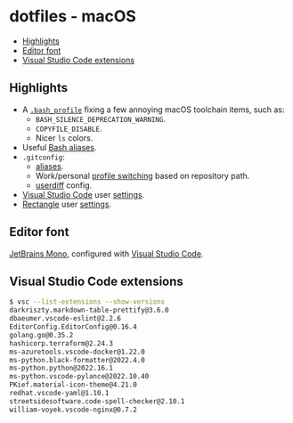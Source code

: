 # dotfiles - macOS

- [Highlights](#highlights)
- [Editor font](#editor-font)
- [Visual Studio Code extensions](#visual-studio-code-extensions)

## Highlights

- A [`.bash_profile`](.bash_profile) fixing a few annoying macOS toolchain items, such as:
	- `BASH_SILENCE_DEPRECATION_WARNING`.
	- `COPYFILE_DISABLE`.
	- Nicer `ls` colors.
- Useful [Bash aliases](.bash_profile#L53-L72).
- `.gitconfig`:
	- [aliases](.gitconfig#L42-L65).
	- Work/personal [profile switching](.gitconfig#L64-L65) based on repository path.
	- [userdiff](.gitattributes-global) config.
- [Visual Studio Code](https://code.visualstudio.com/) user [settings](app/vscode).
- [Rectangle](https://github.com/rxhanson/Rectangle) user [settings](app/rectangle/RectangleConfig.json).

## Editor font

[JetBrains Mono](https://github.com/JetBrains/JetBrainsMono), configured with [Visual Studio Code](app/vscode/settings.json#L7-L9).

## Visual Studio Code extensions

```sh
$ vsc --list-extensions --show-versions
darkriszty.markdown-table-prettify@3.6.0
dbaeumer.vscode-eslint@2.2.6
EditorConfig.EditorConfig@0.16.4
golang.go@0.35.2
hashicorp.terraform@2.24.3
ms-azuretools.vscode-docker@1.22.0
ms-python.black-formatter@2022.4.0
ms-python.python@2022.16.1
ms-python.vscode-pylance@2022.10.40
PKief.material-icon-theme@4.21.0
redhat.vscode-yaml@1.10.1
streetsidesoftware.code-spell-checker@2.10.1
william-voyek.vscode-nginx@0.7.2
```
